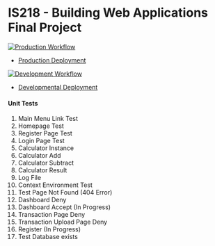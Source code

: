 # IS218 - Building Web Applications Final Project

[![Production Workflow](https://github.com/jll38/IS218_Final/actions/workflows/prod.yml/badge.svg)](https://github.com/jll38/IS218_Final/actions/workflows/prod.yml)

* [Production Deployment](https://jll38-IS218-final.herokuapp.com/)


[![Development Workflow](https://github.com/jll38/IS218_Final/actions/workflows/dev.yml/badge.svg)](https://github.com/jll38/IS218_Final/actions/workflows/dev.yml)

* [Developmental Deployment](https://jll38-IS218-final-dev.herokuapp.com/)


#### Unit Tests
1. Main Menu Link Test
2. Homepage Test
3. Register Page Test
4. Login Page Test
5. Calculator Instance
6. Calculator Add
7. Calculator Subtract
8. Calculator Result
9. Log File
10. Context Environment Test
11. Test Page Not Found (404 Error)
12. Dashboard Deny
13. Dashboard Accept (In Progress)
14. Transaction Page Deny
15. Transaction Upload Page Deny
16. Register (In Progress)
17. Test Database exists
